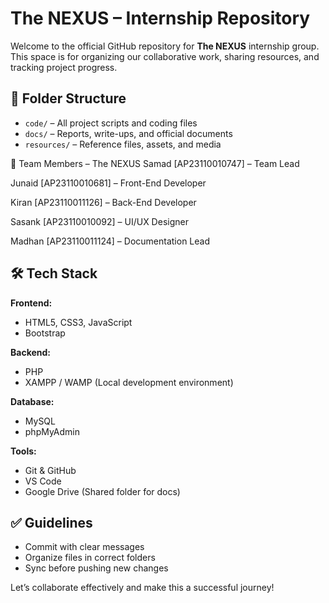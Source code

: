 # The NEXUS – Internship Repository

Welcome to the official GitHub repository for **The NEXUS** internship group.  
This space is for organizing our collaborative work, sharing resources, and tracking project progress.

## 📁 Folder Structure
- `code/` – All project scripts and coding files
- `docs/` – Reports, write-ups, and official documents
- `resources/` – Reference files, assets, and media

👥 Team Members – The NEXUS
Samad [AP23110010747] – Team Lead

Junaid [AP23110010681] – Front-End Developer

Kiran [AP23110011126] – Back-End Developer

Sasank [AP23110010092] – UI/UX Designer

Madhan [AP23110011124] – Documentation Lead


## 🛠 Tech Stack

**Frontend:**
- HTML5, CSS3, JavaScript
- Bootstrap

**Backend:**
- PHP 
- XAMPP / WAMP (Local development environment)

**Database:**
- MySQL
- phpMyAdmin 

**Tools:**
- Git & GitHub
- VS Code
- Google Drive (Shared folder for docs)


## ✅ Guidelines
- Commit with clear messages
- Organize files in correct folders
- Sync before pushing new changes

Let’s collaborate effectively and make this a successful journey!
